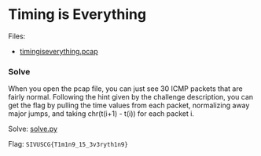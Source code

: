# Timing is Everything

Files:
- [timingiseverything.pcap](./timingiseverything.pcap)

### Solve

When you open the pcap file, you can just see 30 ICMP packets that are fairly normal. Following the hint given by the challenge description, you can get the flag by pulling the time values from each packet, normalizing away major jumps, and taking chr(t(i+1) - t(i)) for each packet i.

Solve: [solve.py](./timing_solve.py)

Flag: `SIVUSCG{T1m1n9_15_3v3ryth1n9}`